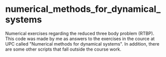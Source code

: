 # numerical_methods_for_dynamical_systems
Numerical exercises regarding the reduced three body problem (RTBP). This code was made by me as answers to the exercises in the cource at UPC called "Numerical methods for dynamical systems". In addition, there are some other scripts that fall outside the course work.

